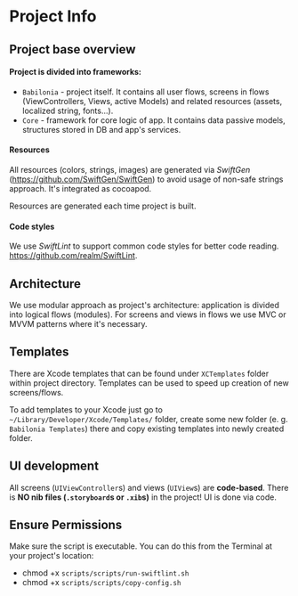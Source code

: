 # Project Info

## Project base overview

#### Project is divided into frameworks:
- `Babilonia` - project itself. It contains all user flows, screens in flows (ViewControllers, Views, active Models) and related resources (assets, localized string, fonts...).
- `Core` - framework for core logic of app. It contains data passive models, structures stored in DB and app's services.

#### Resources
All resources (colors, strings, images) are generated via *SwiftGen* (https://github.com/SwiftGen/SwiftGen) to avoid usage of non-safe strings approach. It's integrated as cocoapod.

Resources are generated each time project is built.

#### Code styles
We use *SwiftLint* to support common code styles for better code reading. https://github.com/realm/SwiftLint.

## Architecture

We use modular approach as project's architecture: application is divided into logical flows (modules).
For screens and views in flows we use MVC or MVVM patterns where it's necessary.

## Templates

There are Xcode templates that can be found under `XCTemplates` folder within project directory. Templates can be used to speed up creation of new screens/flows.

To add templates to your Xcode just go to `~/Library/Developer/Xcode/Templates/` folder, create some new folder (e. g. `Babilonia Templates`) there and copy existing templates into newly created folder. 

## UI development

All screens (`UIViewController`s) and views (`UIView`s) are **code-based**. There is **NO nib files (`.storyboard`s or `.xib`s)** in the project! UI is done via code.

## Ensure Permissions

Make sure the script is executable. You can do this from the Terminal at your project's location:

- chmod +x `scripts/scripts/run-swiftlint.sh`
- chmod +x `scripts/scripts/copy-config.sh`
